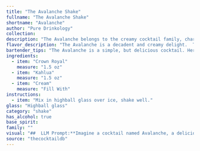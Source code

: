 ```yaml
---
title: "The Avalanche Shake"
fullname: "The Avalanche Shake"
shortname: "Avalanche"
author: "Pure Drinkology"
collection:
description: "The Avalanche belongs to the creamy cocktail family, characterized by its smooth, sweet, and decadent texture.  Though its exact origin is unknown, it's likely a modern creation, popularized in the late 20th century for its simple yet satisfying blend of whiskey, coffee liqueur, and cream. "
flavor_description: "The Avalanche is a decadent and creamy delight.  The smooth, sweet notes of Crown Royal are beautifully complemented by the rich, coffee-forward flavor of Kahlua. The cream adds a velvety texture and rounds out the sweetness, creating a harmonious and indulgent experience. "
bartender_tips: "The Avalanche is a simple, but delicious cocktail. Here are a few tips: * **Chill your glass:** A frosty glass enhances the flavor and keeps the drink colder longer. * **Use good quality cream:** Avoid using ultra-pasteurized cream, as it will separate.* **Shake with ice:** This ensures the drink is well-chilled and the ingredients are properly blended.* **Garnish with a sprinkle of cocoa powder or a cherry.**  "
ingredients:
  - item: "Crown Royal"
    measure: "1.5 oz"
  - item: "Kahlua"
    measure: "1.5 oz"
  - item: "Cream"
    measure: "Fill With"
instructions:
  - item: "Mix in highball glass over ice, shake well."
glass: "Highball glass"
category: "shake"
has_alcohol: true
base_spirit:
family: ""
visual: "##  LLM Prompt:**Imagine a cocktail named Avalanche, a delicious blend of Crown Royal whiskey, Kahlua coffee liqueur, and cream. Describe its appearance in detail, focusing on the color, texture, and any visual elements that would make it appealing to a customer.****Consider the following:*** **Color:** Is it a deep, rich brown or a lighter, creamier hue? Are there any layers or color gradients?* **Texture:** Is it smooth and creamy or does it have a slightly thicker consistency? Are there any visible swirls or patterns?* **Visual Elements:** Does it have a garnish, such as a chocolate shavings or a cherry? Are there any ice cubes or other elements that add to its visual appeal?**Please provide a descriptive and evocative answer that captures the essence of the Avalanche cocktail's visual appeal.** "
source: "thecocktaildb"
---
```


